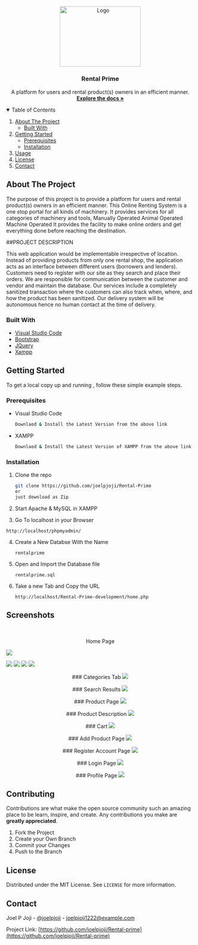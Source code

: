 
<!-- PROJECT LOGO -->
<br />
<p align="center">
  <a href="https://github.com/joelpjoji/Rental-Prime">
    <img src="https://github.com/joelpjoji/Rental-Prime/blob/main/images/short%20logo%20(for%20dark%20bg).png" alt="Logo" width="215.5" height="161.5">
  </a>

  <h3 align="center">Rental Prime</h3>

  <p align="center">
    A platform for users and rental product(s) owners in an efficient manner.
    <br />
    <a href="https://github.com/joelpjoji/Rental-Prime"><strong>Explore the docs »</strong></a>
    <br />


<!-- TABLE OF CONTENTS -->
<details open="open">
  <summary>Table of Contents</summary>
  <ol>
    <li>
      <a href="#about-the-project">About The Project</a>
      <ul>
        <li><a href="#built-with">Built With</a></li>
      </ul>
    </li>
    <li>
      <a href="#getting-started">Getting Started</a>
      <ul>
        <li><a href="#prerequisites">Prerequisites</a></li>
        <li><a href="#installation">Installation</a></li>
      </ul>
    </li>
    <li><a href="#Screenshots">Usage</a></li>
    <li><a href="#license">License</a></li>
    <li><a href="#contact">Contact</a></li>
  </ol>
</details>



<!-- ABOUT THE PROJECT -->
## About The Project

The purpose of this project is to provide a platform for users and rental product(s) owners in an efficient manner.
This Online Renting System is a one stop portal for all kinds of machinery. It provides services for all categories of machinery and tools, 
Manually Operated
Animal Operated
Machine Operated
It provides the facility to make online orders and get everything done before reaching the destination.

##PROJECT DESCRIPTION

This web application would be implementable irrespective of location. Instead of providing products from only one rental shop, the application acts as an interface between different users (borrowers and lenders).
Customers need to register with our site as they search and place their orders. We are responsible for communication between the customer and vendor and maintain the database. Our services include a completely sanitized transaction where the customers can also track when, where, and how the product has been sanitized. Our delivery system will be autonomous hence no human contact at the time of delivery.


### Built With
* [Visual Studio Code](https://code.visualstudio.com)
* [Bootstrap](https://getbootstrap.com)
* [JQuery](https://jquery.com)
* [Xampp](https://www.apachefriends.org/index.html)


<!-- GETTING STARTED -->
## Getting Started

To get a local copy up and running , follow these simple example steps.

### Prerequisites


* Visual Studio Code
  ```sh
  Downlaod & Install the Latest Version from the above link
  ```
* XAMPP
  ```sh
  Downlaod & Install the Latest Version of XAMPP from the above link
  ```

### Installation

1. Clone the repo
   ```sh
   git clone https://github.com/joelpjoji/Rental-Prime
   or
   just download as Zip
   ```
2. Start Apache & MySQL in XAMPP

3. Go To localhost in your Browser
  ```
  http://localhost/phpmyadmin/
  ```
4. Create a New Databse With the Name 
    ```
    rentalprime 
    ```
5. Open and Import the Database file
    ```
    rentalprime.sql
    ```
6. Take a new Tab and Copy the URL
    ```
    http://localhost/Rental-Prime-development/home.php
    ```

<!-- Screenshots -->
## Screenshots
<br />
<p align="center">
Home Page
<br />
<p align="center"> 
  
![](https://github.com/joelpjoji/Rental-Prime/blob/main/Screenshots/recording.gif)

<img src="https://github.com/joelpjoji/Rental-Prime/blob/main/Screenshots/home1.png">

<img src="https://github.com/joelpjoji/Rental-Prime/blob/main/Screenshots/home2.png">

<img src="https://github.com/joelpjoji/Rental-Prime/blob/main/Screenshots/home3.png">

<img src="https://github.com/joelpjoji/Rental-Prime/blob/main/Screenshots/home4.png">

<br />
<p align="center">
### Categories Tab
  
<img src="https://github.com/joelpjoji/Rental-Prime/blob/main/Screenshots/categories.png">

<br />
<p align="center">
### Search Results
  
<img src="https://github.com/joelpjoji/Rental-Prime/blob/main/Screenshots/search.png">

<br />
<p align="center">
### Product Page
  
<img src="https://github.com/joelpjoji/Rental-Prime/blob/main/Screenshots/product.png">

<br />
<p align="center">
### Product Description
  
<img src="https://github.com/joelpjoji/Rental-Prime/blob/main/Screenshots/productDis.png">

<br />
<p align="center">
### Cart 
  
<img src="https://github.com/joelpjoji/Rental-Prime/blob/main/Screenshots/cart.png">

<br />
<p align="center">
### Add Product Page 
  
<img src="https://github.com/joelpjoji/Rental-Prime/blob/main/Screenshots/Addproduct.png">

<br />
<p align="center">
### Register Account Page
  
<img src="https://github.com/joelpjoji/Rental-Prime/blob/main/Screenshots/register.png">

<br />
<p align="center">
### Login Page
  
<img src="https://github.com/joelpjoji/Rental-Prime/blob/main/Screenshots/login.png">

<br />
<p align="center">
### Profile Page
  
<img src="https://github.com/joelpjoji/Rental-Prime/blob/main/Screenshots/profile.png">

<!-- CONTRIBUTING -->
## Contributing

Contributions are what make the open source community such an amazing place to be learn, inspire, and create. Any contributions you make are **greatly appreciated**.

1. Fork the Project
2. Create your Own Branch 
3. Commit your Changes 
4. Push to the Branch 




<!-- LICENSE -->
## License

Distributed under the MIT License. See `LICENSE` for more information.



<!-- CONTACT -->
## Contact

Joel P Joji - [@joelpjoji](https://twitter.com/joelpjoji) - joelpjoji1222@example.com

Project Link: [https://github.com/joelpjoji/Rental-prime](https://github.com/joelpjoji/Rental-prime)



